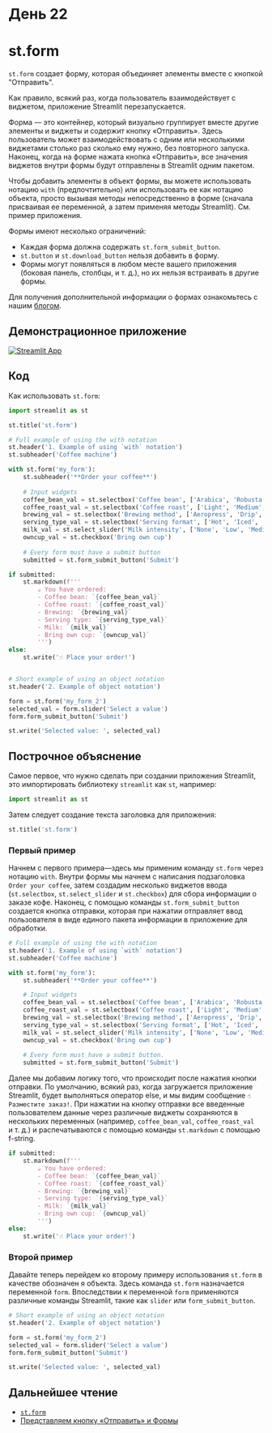 # День 22

# **st.form**

`st.form` создает форму, которая объединяет элементы вместе с кнопкой "Отправить".

Как правило, всякий раз, когда пользователь взаимодействует с виджетом, приложение Streamlit перезапускается.

Форма — это контейнер, который визуально группирует вместе другие элементы и виджеты и содержит кнопку «Отправить». Здесь пользователь может взаимодействовать с одним или несколькими виджетами столько раз сколько ему нужно, без повторного запуска. Наконец, когда на форме нажата кнопка «Отправить», все значения виджетов внутри формы будут отправлены в Streamlit одним пакетом.

Чтобы добавить элементы в объект формы, вы можете использовать нотацию `with` (предпочтительно) или использовать ее как нотацию объекта, просто вызывая методы непосредственно в форме (сначала присваивая ее переменной, а затем применяя методы Streamlit). См. пример приложения.

Формы имеют несколько ограничений:

- Каждая форма должна содержать `st.form_submit_button`.
- `st.button` и `st.download_button` нельзя добавить в форму.
- Формы могут появляться в любом месте вашего приложения (боковая панель, столбцы, и т. д.), но их нельзя встраивать в другие формы.

Для получения дополнительной информации о формах ознакомьтесь с нашим [блогом](https://blog.streamlit.io/introduction-submit-button-and-forms/).

## **Демонстрационное приложение**

[![Streamlit App](https://static.streamlit.io/badges/streamlit_badge_black_white.svg)](https://share.streamlit.io/dataprofessor/st.form/)

## **Код**

Как использовать `st.form`:

```python
import streamlit as st

st.title('st.form')

# Full example of using the with notation
st.header('1. Example of using `with` notation')
st.subheader('Coffee machine')

with st.form('my_form'):
    st.subheader('**Order your coffee**')
    
    # Input widgets
    coffee_bean_val = st.selectbox('Coffee bean', ['Arabica', 'Robusta'])
    coffee_roast_val = st.selectbox('Coffee roast', ['Light', 'Medium', 'Dark'])
    brewing_val = st.selectbox('Brewing method', ['Aeropress', 'Drip', 'French press', 'Moka pot', 'Siphon'])
    serving_type_val = st.selectbox('Serving format', ['Hot', 'Iced', 'Frappe'])
    milk_val = st.select_slider('Milk intensity', ['None', 'Low', 'Medium', 'High'])
    owncup_val = st.checkbox('Bring own cup')
    
    # Every form must have a submit button
    submitted = st.form_submit_button('Submit')

if submitted:
    st.markdown(f'''
        ☕ You have ordered:
        - Coffee bean: `{coffee_bean_val}`
        - Coffee roast: `{coffee_roast_val}`
        - Brewing: `{brewing_val}`
        - Serving type: `{serving_type_val}`
        - Milk: `{milk_val}`
        - Bring own cup: `{owncup_val}`
        ''')
else:
    st.write('☝️ Place your order!')


# Short example of using an object notation
st.header('2. Example of object notation')

form = st.form('my_form_2')
selected_val = form.slider('Select a value')
form.form_submit_button('Submit')

st.write('Selected value: ', selected_val)
```

## **Построчное объяснение**

Самое первое, что нужно сделать при создании приложения Streamlit, это импортировать библиотеку `streamlit` как `st`, например:

```python
import streamlit as st
```

Затем следует создание текста заголовка для приложения:

```python
st.title('st.form')
```

### **Первый пример**

Начнем с первого примера—здесь мы применим команду `st.form` через нотацию `with`. Внутри формы мы начнем с написания подзаголовка `Order your coffee`, затем создадим несколько виджетов ввода (`st.selectbox`, `st.select_slider` и `st.checkbox`) для сбора информации о заказе кофе. Наконец, с помощью команды `st.form_submit_button` создается кнопка отправки, которая при нажатии отправляет ввод пользователя в виде единого пакета информации в приложение для обработки.

```python
# Full example of using the with notation
st.header('1. Example of using `with` notation')
st.subheader('Coffee machine')

with st.form('my_form'):
    st.subheader('**Order your coffee**')

    # Input widgets
    coffee_bean_val = st.selectbox('Coffee bean', ['Arabica', 'Robusta'])
    coffee_roast_val = st.selectbox('Coffee roast', ['Light', 'Medium', 'Dark'])
    brewing_val = st.selectbox('Brewing method', ['Aeropress', 'Drip', 'French press', 'Moka pot', 'Siphon'])
    serving_type_val = st.selectbox('Serving format', ['Hot', 'Iced', 'Frappe'])
    milk_val = st.select_slider('Milk intensity', ['None', 'Low', 'Medium', 'High'])
    owncup_val = st.checkbox('Bring own cup')
    
    # Every form must have a submit button.
    submitted = st.form_submit_button('Submit')
```

Далее мы добавим логику того, что происходит после нажатия кнопки отправки. По умолчанию, всякий раз, когда загружается приложение Streamlit, будет выполняться оператор else, и мы видим сообщение `☝️ Разместите заказ!`. При нажатии на кнопку отправки все введенные пользователем данные через различные виджеты сохраняются в нескольких переменных (например, `coffee_bean_val`, `coffee_roast_val` и т. д.) и распечатываются с помощью команды `st.markdown` с помощью f-string.

```python
if submitted:
    st.markdown(f'''
        ☕ You have ordered:
        - Coffee bean: `{coffee_bean_val}`
        - Coffee roast: `{coffee_roast_val}`
        - Brewing: `{brewing_val}`
        - Serving type: `{serving_type_val}`
        - Milk: `{milk_val}`
        - Bring own cup: `{owncup_val}`
        ''')
else:
    st.write('☝️ Place your order!')
```

### **Второй пример**

Давайте теперь перейдем ко второму примеру использования `st.form` в качестве обозначен я объекта. Здесь команда `st.form` назначается переменной `form`. Впоследствии к переменной `form` применяются различные команды Streamlit, такие как `slider` или `form_submit_button`.

```python
# Short example of using an object notation
st.header('2. Example of object notation')

form = st.form('my_form_2')
selected_val = form.slider('Select a value')
form.form_submit_button('Submit')

st.write('Selected value: ', selected_val)
```

## **Дальнейшее чтение**

- [`st.form`](https://docs.streamlit.io/library/api-reference/control-flow/st.form)
- [Представляем кнопку «Отправить» и Формы](https://blog.streamlit.io/introduction-submit-button-and-forms/)
